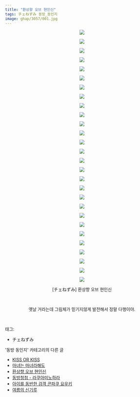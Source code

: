 ```yaml
---
title: "환상향 오브 현인신"
tags: チェねずみ 동방_동인지
image: ghap/3057/001.jpg
---
```

<div class="article">
<p style="text-align: center; clear: none; float: none;"><img src="{{ site.nasurl }}/ghap/3057/001.jpg"/></p>
<p style="text-align: center; clear: none; float: none;"><img src="{{ site.nasurl }}/ghap/3057/002.jpg"/></p>
<p style="text-align: center; clear: none; float: none;"><img src="{{ site.nasurl }}/ghap/3057/003.jpg"/></p>
<p style="text-align: center; clear: none; float: none;"><img src="{{ site.nasurl }}/ghap/3057/004.jpg"/></p>
<p style="text-align: center; clear: none; float: none;"><img src="{{ site.nasurl }}/ghap/3057/005.jpg"/></p>
<p style="text-align: center; clear: none; float: none;"><img src="{{ site.nasurl }}/ghap/3057/006.jpg"/></p>
<p style="text-align: center; clear: none; float: none;"><img src="{{ site.nasurl }}/ghap/3057/007.jpg"/></p>
<p style="text-align: center; clear: none; float: none;"><img src="{{ site.nasurl }}/ghap/3057/008.jpg"/></p>
<p style="text-align: center; clear: none; float: none;"><img src="{{ site.nasurl }}/ghap/3057/009.jpg"/></p>
<p style="text-align: center; clear: none; float: none;"><img src="{{ site.nasurl }}/ghap/3057/010.jpg"/></p>
<p style="text-align: center; clear: none; float: none;"><img src="{{ site.nasurl }}/ghap/3057/011.jpg"/></p>
<p style="text-align: center; clear: none; float: none;"><img src="{{ site.nasurl }}/ghap/3057/012.jpg"/></p>
<p style="text-align: center; clear: none; float: none;"><img src="{{ site.nasurl }}/ghap/3057/013.jpg"/></p>
<p style="text-align: center; clear: none; float: none;"><img src="{{ site.nasurl }}/ghap/3057/014.jpg"/></p>
<p style="text-align: center; clear: none; float: none;"><img src="{{ site.nasurl }}/ghap/3057/015.jpg"/></p>
<p style="text-align: center; clear: none; float: none;"><img src="{{ site.nasurl }}/ghap/3057/016.jpg"/></p>
<p style="text-align: center; clear: none; float: none;"><img src="{{ site.nasurl }}/ghap/3057/017.jpg"/></p>
<p style="text-align: center; clear: none; float: none;"><img src="{{ site.nasurl }}/ghap/3057/018.jpg"/></p>
<p style="text-align: center; clear: none; float: none;"><img src="{{ site.nasurl }}/ghap/3057/019.jpg"/></p>
<p style="text-align: center; clear: none; float: none;"><img src="{{ site.nasurl }}/ghap/3057/020.jpg"/></p>
<p style="text-align: center; clear: none; float: none;"><img src="{{ site.nasurl }}/ghap/3057/021.jpg"/></p>
<p style="text-align: center; clear: none; float: none;"><img src="{{ site.nasurl }}/ghap/3057/022.jpg"/></p>
<p style="text-align: center; clear: none; float: none;"><img src="{{ site.nasurl }}/ghap/3057/023.jpg"/></p>
<p style="text-align: center; clear: none; float: none;"><img src="{{ site.nasurl }}/ghap/3057/024.jpg"/></p>
<p style="text-align: center; clear: none; float: none;"><img src="{{ site.nasurl }}/ghap/3057/025.jpg"/></p>
<p style="text-align: center; clear: none; float: none;"><img src="{{ site.nasurl }}/ghap/3057/026.jpg"/></p>
<p style="text-align: center; clear: none; float: none;"><img src="{{ site.nasurl }}/ghap/3057/027.jpg"/></p>
<p style="text-align: center; clear: none; float: none;"><img src="{{ site.nasurl }}/ghap/3057/028.jpg"/></p>
<p style="text-align: center; clear: none; float: none;">[チェねずみ] 환상향 오브 현인신</p>
<p style="text-align: center; clear: none; float: none;"><br/></p>
<p style="text-align: center; clear: none; float: none;">옛날 거라는데 그림체가 믿기지않게 발전해서 정말 다행이야.</p>
<p><br/></p>
</div><div class="tagTrail">
<p>태그: </p>
<ul>
<li>チェねずみ</li>
</ul>
</div><div class="another">
<p>'동방 동인지' 카테고리의 다른 글</p>
<ul>
<li><a href="/2017-01-05-ghap_3061">KISS OR KISS</a></li>
<li><a href="/2017-01-04-ghap_3058">마녀는 마녀라해도</a></li>
<li><a href="/2017-01-04-ghap_3057">환상향 오브 현인신</a></li>
<li><a href="/2017-01-03-ghap_3055">동방청첩 - 라쿠아미노하라</a></li>
<li><a href="/2017-01-03-ghap_3054">아이를 동반한 검객 콘파쿠 요우키</a></li>
<li><a href="/2017-01-03-ghap_3053">여름의 신기루</a></li>
</ul>
</div><div class="cb_module cb_fluid">
<div class="cb_wrt cb_profile">
</div><!-- commentList close -->
</div>